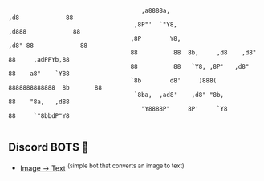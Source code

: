```
                                     ,a8888a,                          ,d8             88  
                                   ,8P"'  `"Y8,                      ,d888             88  
                                  ,8P        Y8,                   ,d8" 88             88  
                                  88          88  8b,     ,d8    ,d8"   88     ,adPPYb,88  
                                  88          88   `Y8, ,8P'   ,d8"     88    a8"    `Y88  
                                  `8b        d8'     )888(     8888888888888  8b       88  
                                   `8ba,  ,ad8'    ,d8" "8b,            88    "8a,   ,d88  
                                     "Y8888P"     8P'     `Y8           88     `"8bbdP"Y8  
                                                         
```
## Discord BOTS 🤖
- [Image → Text](https://discord.com/api/oauth2/authorize?client_id=974063311685582868&permissions=8&scope=bot) <sup>(simple bot that converts an image to text)</sup>
